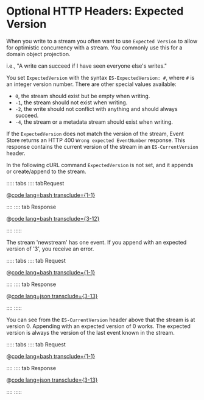 # Optional HTTP Headers: Expected Version

When you write to a stream you often want to use `Expected Version` to allow for optimistic concurrency with a stream. You commonly use this for a domain object projection.

i.e., "A write can succeed if I have seen everyone else's writes."

You set `ExpectedVersion` with the syntax `ES-ExpectedVersion: #`, where `#` is an integer version number. There are other special values available:

- `0`, the stream should exist but be empty when writing.
- `-1`, the stream should not exist when writing.
- `-2`, the write should not conflict with anything and should always succeed.
- `-4`, the stream or a metadata stream should exist when writing.

If the `ExpectedVersion` does not match the version of the stream, Event Store returns an HTTP 400 `Wrong expected EventNumber` response. This response contains the current version of the stream in an `ES-CurrentVersion` header.

In the following cURL command `ExpectedVersion` is not set, and it appends or create/append to the stream.

::::: tabs
:::: tabRequest

@[code lang=bash transclude={1-1}](@/docs/v5/code-examples/http-api/write-event.sh)

::::
:::: tab Response

@[code lang=bash transclude={3-12}](@/docs/v5/code-examples/http-api/write-event.sh)

::::
:::::

The stream 'newstream' has one event. If you append with an expected version of '3', you receive an error.

::::: tabs
:::: tab Request

@[code lang=bash transclude={1-1}](@/docs/v5/code-examples/http-api/write-event-wrong-version.sh)

::::
:::: tab Response

@[code lang=json transclude={3-13}](@/docs/v5/code-examples/http-api/write-event-wrong-version.sh)

::::
:::::

You can see from the `ES-CurrentVersion` header above that the stream is at version 0. Appending with an expected version of 0 works. The expected version is always the version of the last event known in the stream.

::::: tabs
:::: tab Request

@[code lang=bash transclude={1-1}](@/docs/v5/code-examples/http-api/write-event-version.sh)

::::
:::: tab Response

@[code lang=json transclude={3-13}](@/docs/v5/code-examples/http-api/write-event-version.sh)

::::
:::::